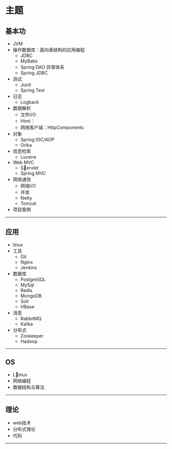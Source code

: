 #   主题

##  基本功
-   JVM
-   操作数据库：面向表结构的应用编程
    -   JDBC
    -   MyBatis
    -   Spring DAO 异常体系
    -   Spring JDBC
-   测试
    -   Junit
    -   Spring Test
-   日志
    -   Logback
-   数据解析
    -   文件I/O
    -   Html：
    -   网络客户端：HttpComponents
-   对象
    -   Spring IOC/AOP
    -   Orika
-   信息检索
    -   Lucene
-   Web MVC
    -   Servlet
    -   Spring MVC
-   网络通信
    -   网络I/O
    -   并发
    -   Netty
    -   Tomcat
-   项目案例

----

##  应用
-   linux
-   工具
    -   Git
    -   Nginx
    -   Jenkins
-   数据库
    -   PostgreSQL
    -   MySql
    -   Redis
    -   MongoDB
    -   Solr
    -   HBase
-   消息
    -   RabbitMQ
    -   Kafka
-   分布式
    -   Zookeeper
    -   Hadoop

----

##  OS
-   Linux
-   网络编程
-   数据结构与算法

----

##  理论
-   web技术
-   分布式理论
-   代码

----
